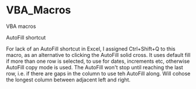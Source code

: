 # VBA_Macros
VBA macros

AutoFill shortcut

For lack of an AutoFill shortcut in Excel, I assigned Ctrl+Shift+Q to this macro, as an alternative to clicking the AutoFill solid cross. 
It uses default fill if more than one row is selected, to use for dates, increments etc, otherwise AutoFill copy mode is used.
The AutoFill won't stop until reaching the last row, i.e. if there are gaps in the column to use teh AutoFill along.
Will cohose the longest column between adjacent left and right.


